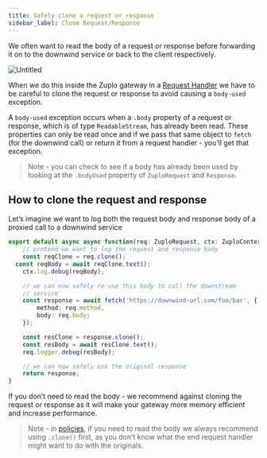 ```yaml
---
title: Safely clone a request or response
sidebar_label: Clone Request/Response
---
```


We often want to read the body of a request or response before forwarding it on
to the downwind service or back to the client respectively.

![Untitled](/media/guides/safely-cone-a-request-or-response/Untitled.png)

When we do this inside the Zuplo gateway in a
[Request Handler](../handlers/custom-handler.md) we have to be careful to clone
the request or response to avoid causing a `body-used` exception.

A `body-used` exception occurs when a `.body` property of a request or response,
which is of type `ReadableStream`, has already been read. These properties can
only be read once and if we pass that same object to `fetch` (for the downwind
call) or return it from a request handler - you’ll get that exception.

> Note - you can check to see if a body has already been used by looking at the
> `.bodyUsed` property of `ZuploRequest` and `Response`.

## How to clone the request and response

Let’s imagine we want to log both the request body and response body of a
proxied call to a downwind service

```ts
export default async async function(req: ZuploRequest, ctx: ZuploContext) {
	// pretend we want to log the request and response body
	const reqClone = req.clone();
  const reqBody = await reqClone.text();
	ctx.log.debug(reqBody);

	// we can now safely re-use this body to call the downstream
	// service
	const response = await fetch('https://downwind-url.com/foo/bar', {
		method: req.method,
		body: req.body;
	});

	const resClone = response.clone();
	const resBody = await resClone.text();
	req.logger.debug(resBody);

	// we can now safely use the original response
	return response;
}
```

If you don’t need to read the body - we recommend against cloning the request or
response as it will make your gateway more memory efficient and increase
performance.

> Note - in [policies](../policies/), if you need to read the body we always
> recommend using `.clone()` first, as you don’t know what the end request
> handler might want to do with the originals.
